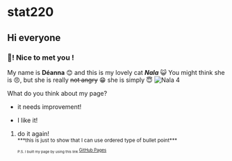 # stat220
## Hi everyone
### 👋! Nice to met you ! 

My name is **Déanna** 😊 and this is my lovely cat ***Nala*** :smiley_cat: You might think she is 😠, but she is really ~~not angry~~ 😁 she is simply 😇
![Nala 4](https://user-images.githubusercontent.com/126633684/222025927-a74dd452-490b-488d-80cf-02ba7c0ec7d6.jpg)

What do you think about my page?
* it needs improvement!
- I like it!

<ol>
  <li> do it again!</li>  
  <sub>***this is just to show that I can use ordered type of bullet point***<sub>
  
  

<sub> P.S. I built my page by using this link </sub> [GitHub Pages](https://github.com)


